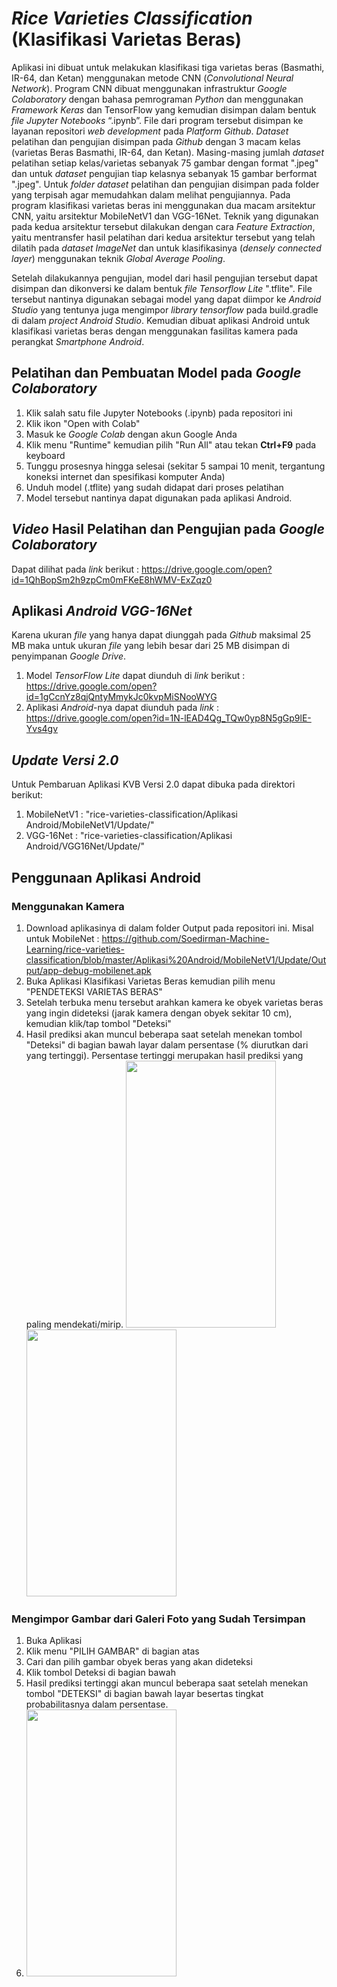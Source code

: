 # <i>Rice Varieties Classification</i> (Klasifikasi Varietas Beras)
Aplikasi ini dibuat untuk melakukan klasifikasi tiga varietas beras (Basmathi, IR-64, dan Ketan) menggunakan metode CNN (<i>Convolutional Neural Network</i>).
Program CNN dibuat menggunakan infrastruktur <i>Google Colaboratory</i> dengan bahasa pemrograman <i>Python</i> dan menggunakan <i>Framework Keras</i> dan TensorFlow yang kemudian disimpan dalam bentuk <i>file Jupyter Notebooks</i> “.ipynb”. File dari program tersebut disimpan ke layanan repositori <i>web development</i> pada <i>Platform Github</i>.
<i>Dataset</i> pelatihan dan pengujian disimpan pada <i>Github</i> dengan 3 macam kelas (varietas Beras Basmathi, IR-64, dan Ketan). Masing-masing jumlah <i>dataset</i> pelatihan setiap kelas/varietas sebanyak 75 gambar dengan format ".jpeg" dan untuk <i>dataset</i> pengujian tiap kelasnya sebanyak 15 gambar berformat ".jpeg". Untuk <i>folder dataset</i> pelatihan dan pengujian disimpan pada folder yang terpisah agar memudahkan dalam melihat pengujiannya.
Pada program klasifikasi varietas beras ini menggunakan dua macam arsitektur CNN, yaitu arsitektur MobileNetV1 dan VGG-16Net.
Teknik yang digunakan pada kedua arsitektur tersebut dilakukan dengan cara <i>Feature Extraction</i>, yaitu mentransfer hasil pelatihan dari kedua arsitektur tersebut yang telah dilatih pada <i>dataset ImageNet</i> dan untuk klasifikasinya (<i>densely connected layer</i>) menggunakan teknik <i>Global Average Pooling</i>.

Setelah dilakukannya pengujian, model dari hasil pengujian tersebut dapat disimpan dan dikonversi ke dalam bentuk <i>file Tensorflow Lite</i> ".tflite". File tersebut nantinya digunakan sebagai model yang dapat diimpor ke <i>Android Studio</i> yang tentunya juga mengimpor <i>library tensorflow</i> pada build.gradle di dalam <i>project Android Studio</i>. Kemudian dibuat aplikasi Android untuk klasifikasi varietas beras dengan menggunakan fasilitas kamera pada perangkat <i>Smartphone Android</i>.

## Pelatihan dan Pembuatan Model pada <i>Google Colaboratory</i>
1. Klik salah satu file Jupyter Notebooks (.ipynb) pada repositori ini
2. Klik ikon "Open with Colab"
3. Masuk ke <i>Google Colab</i> dengan akun Google Anda
4. Klik menu "Runtime" kemudian pilih "Run All" atau tekan <b>Ctrl+F9</b> pada keyboard
5. Tunggu prosesnya hingga selesai (sekitar 5 sampai 10 menit, tergantung koneksi internet dan spesifikasi komputer Anda)
6. Unduh model (.tflite) yang sudah didapat dari proses pelatihan
7. Model tersebut nantinya dapat digunakan pada aplikasi Android.

## <i>Video</i> Hasil Pelatihan dan Pengujian pada <i>Google Colaboratory</i>
Dapat dilihat pada <i>link</i> berikut : https://drive.google.com/open?id=1QhBopSm2h9zpCm0mFKeE8hWMV-ExZqz0

## Aplikasi <i>Android VGG-16Net</i>
Karena ukuran <i>file</i> yang hanya dapat diunggah pada <i>Github</i> maksimal 25 MB maka untuk ukuran <i>file</i> yang lebih besar dari 25 MB disimpan di penyimpanan <i>Google Drive</i>.
1. Model <i>TensorFlow Lite</i> dapat diunduh di <i>link</i> berikut : https://drive.google.com/open?id=1gCcnYz8qjQntyMmykJc0kvpMiSNooWYG
2. Aplikasi <i>Android</i>-nya dapat diunduh pada <i>link</i> : https://drive.google.com/open?id=1N-lEAD4Qg_TQw0yp8N5gGp9lE-Yvs4gv

## <i>Update Versi 2.0</i>
Untuk Pembaruan Aplikasi KVB Versi 2.0 dapat dibuka pada direktori berikut:
1. MobileNetV1 : "rice-varieties-classification/Aplikasi Android/MobileNetV1/Update/"
2. VGG-16Net : "rice-varieties-classification/Aplikasi Android/VGG16Net/Update/"

## Penggunaan Aplikasi Android
### Menggunakan Kamera
1. Download aplikasinya di dalam folder Output pada repositori ini. Misal untuk MobileNet : https://github.com/Soedirman-Machine-Learning/rice-varieties-classification/blob/master/Aplikasi%20Android/MobileNetV1/Update/Output/app-debug-mobilenet.apk
2. Buka Aplikasi Klasifikasi Varietas Beras kemudian pilih menu "PENDETEKSI VARIETAS BERAS"
3. Setelah terbuka menu tersebut arahkan kamera ke obyek varietas beras yang ingin dideteksi (jarak kamera dengan obyek sekitar 10 cm), kemudian klik/tap tombol "Deteksi"
4. Hasil prediksi akan muncul beberapa saat setelah menekan tombol "Deteksi" di bagian bawah layar dalam persentase (% diurutkan dari yang tertinggi). Persentase tertinggi merupakan hasil prediksi yang paling mendekati/mirip.
<img src="https://github.com/Soedirman-Machine-Learning/rice-varieties-classification/blob/master/ezgif-3-094c9401a638.gif" width="240" height="427">   <img src="https://github.com/Soedirman-Machine-Learning/rice-varieties-classification/blob/master/ezgif-3-377733b908a3.gif" width="240" height="427">

### Mengimpor Gambar dari Galeri Foto yang Sudah Tersimpan
1. Buka Aplikasi
2. Klik menu "PILIH GAMBAR" di bagian atas
3. Cari dan pilih gambar obyek beras yang akan dideteksi
4. Klik tombol Deteksi di bagian bawah
5. Hasil prediksi tertinggi akan muncul beberapa saat setelah menekan tombol "DETEKSI" di bagian bawah layar besertas tingkat probabilitasnya dalam persentase.
6. <img src="https://github.com/Soedirman-Machine-Learning/rice-varieties-classification/blob/master/ezgif-1-ed7d9804d3e6.gif" width="240" height="427">
